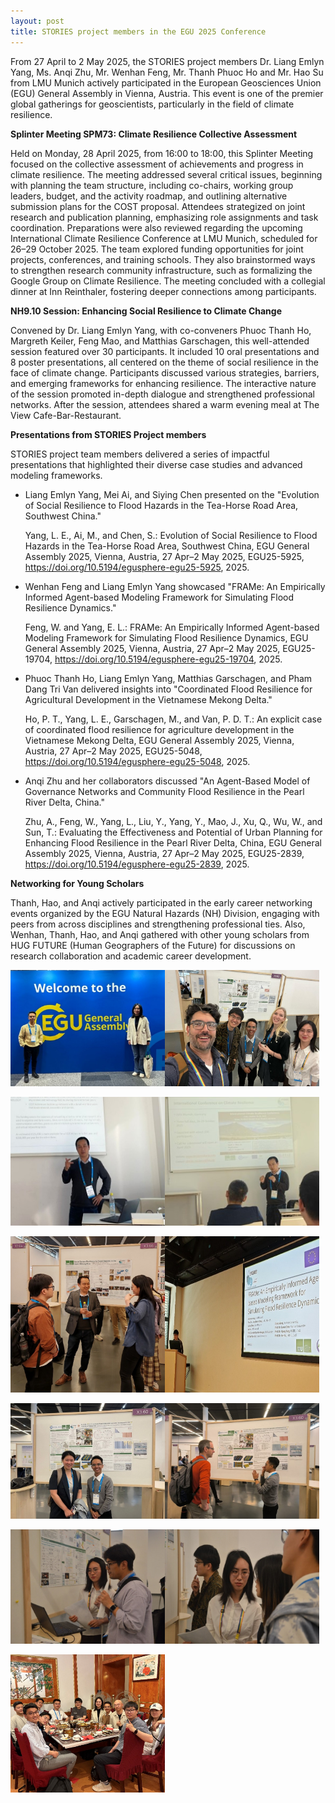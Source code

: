 ```yaml
---
layout: post
title: STORIES project members in the EGU 2025 Conference
---
```


From 27 April to 2 May 2025, the STORIES project members Dr. Liang Emlyn Yang, Ms. Anqi Zhu, Mr. Wenhan Feng, Mr. Thanh Phuoc Ho and Mr. Hao Su from LMU Munich actively participated in the European Geosciences Union (EGU) General Assembly in Vienna, Austria. This event is one of the premier global gatherings for geoscientists, particularly in the field of climate resilience.

**Splinter Meeting SPM73: Climate Resilience Collective Assessment**

Held on Monday, 28 April 2025, from 16:00 to 18:00, this Splinter Meeting focused on the collective assessment of achievements and progress in climate resilience. The meeting addressed several critical issues, beginning with planning the team structure, including co-chairs, working group leaders, budget, and the activity roadmap, and outlining alternative submission plans for the COST proposal.
Attendees strategized on joint research and publication planning, emphasizing role assignments and task coordination. Preparations were also reviewed regarding the upcoming International Climate Resilience Conference at LMU Munich, scheduled for 26–29 October 2025. The team explored funding opportunities for joint projects, conferences, and training schools. They also brainstormed ways to strengthen research community infrastructure, such as formalizing the Google Group on Climate Resilience.
The meeting concluded with a collegial dinner at Inn Reinthaler, fostering deeper connections among participants.

**NH9.10 Session: Enhancing Social Resilience to Climate Change**

Convened by Dr. Liang Emlyn Yang, with co-conveners Phuoc Thanh Ho, Margreth Keiler, Feng Mao, and Matthias Garschagen, this well-attended session featured over 30 participants. It included 10 oral presentations and 8 poster presentations, all centered on the theme of social resilience in the face of climate change.
Participants discussed various strategies, barriers, and emerging frameworks for enhancing resilience. The interactive nature of the session promoted in-depth dialogue and strengthened professional networks. After the session, attendees shared a warm evening meal at The View Cafe-Bar-Restaurant.

**Presentations from STORIES Project members**

STORIES project team members delivered a series of impactful presentations that highlighted their diverse case studies and advanced modeling frameworks.

- Liang Emlyn Yang, Mei Ai, and Siying Chen presented on the "Evolution of Social Resilience to Flood Hazards in the Tea-Horse Road Area, Southwest China."

  Yang, L. E., Ai, M., and Chen, S.: Evolution of Social Resilience to Flood Hazards in the Tea-Horse Road Area, Southwest China, EGU General Assembly 2025, Vienna, Austria, 27 Apr–2 May 2025, EGU25-5925, https://doi.org/10.5194/egusphere-egu25-5925, 2025.
  
- Wenhan Feng and Liang Emlyn Yang showcased "FRAMe: An Empirically Informed Agent-based Modeling Framework for Simulating Flood Resilience Dynamics."

  Feng, W. and Yang, E. L.: FRAMe: An Empirically Informed Agent-based Modeling Framework for Simulating Flood Resilience Dynamics, EGU General Assembly 2025, Vienna, Austria, 27 Apr–2 May 2025, EGU25-19704, https://doi.org/10.5194/egusphere-egu25-19704, 2025.
  
- Phuoc Thanh Ho, Liang Emlyn Yang, Matthias Garschagen, and Pham Dang Tri Van delivered insights into "Coordinated Flood Resilience for Agricultural Development in the Vietnamese Mekong Delta."

  Ho, P. T., Yang, L. E., Garschagen, M., and Van, P. D. T.: An explicit case of coordinated flood resilience for agriculture development in the Vietnamese Mekong Delta, EGU General Assembly 2025, Vienna, Austria, 27 Apr–2 May 2025, EGU25-5048, https://doi.org/10.5194/egusphere-egu25-5048, 2025.
  
- Anqi Zhu and her collaborators discussed "An Agent-Based Model of Governance Networks and Community Flood Resilience in the Pearl River Delta, China."

  Zhu, A., Feng, W., Yang, L., Liu, Y., Yang, Y., Mao, J., Xu, Q., Wu, W., and Sun, T.: Evaluating the Effectiveness and Potential of Urban Planning for Enhancing Flood Resilience in the Pearl River Delta, China, EGU General Assembly 2025, Vienna, Austria, 27 Apr–2 May 2025, EGU25-2839, https://doi.org/10.5194/egusphere-egu25-2839, 2025.

**Networking for Young Scholars**

Thanh, Hao, and Anqi actively participated in the early career networking events organized by the EGU Natural Hazards (NH) Division, engaging with peers from across disciplines and strengthening professional ties. Also, Wenhan, Thanh, Hao, and Anqi gathered with other young scholars from HUG FUTURE (Human Geographers of the Future) for discussions on research collaboration and academic career development. 

<div style="display: flex;">
  <img src="/assets/images/content/EGU2025-cover.jpg" style="width: 49%;">
  <img src="/assets/images/content/EGU2025-1.jpg" style="width: 49%;">
</div>
<br>
<div style="display: flex;">
  <img src="/assets/images/content/EGU2025-2.jpg" style="width: 49%;">
  <img src="/assets/images/content/EGU2025-3.jpg" style="width: 49%;">
</div>
<br>
<div style="display: flex;">
  <img src="/assets/images/content/EGU2025-4.jpg" style="width: 49%;">
  <img src="/assets/images/content/EGU2025-5.jpg" style="width: 49%;">
</div>
<br>
<div style="display: flex;">
  <img src="/assets/images/content/EGU2025-6.jpg" style="width: 49%;">
  <img src="/assets/images/content/EGU2025-7.jpg" style="width: 49%;">
</div>
<br>
<div style="display: flex;">
  <img src="/assets/images/content/EGU2025-8.jpg" style="width: 49%;">
  <img src="/assets/images/content/EGU2025-9.jpg" style="width: 49%;">
</div>
<br>
<div style="display: flex;">
  <img src="/assets/images/content/EGU2025-10.jpg" style="width: 49%;">
</div>
<br>
